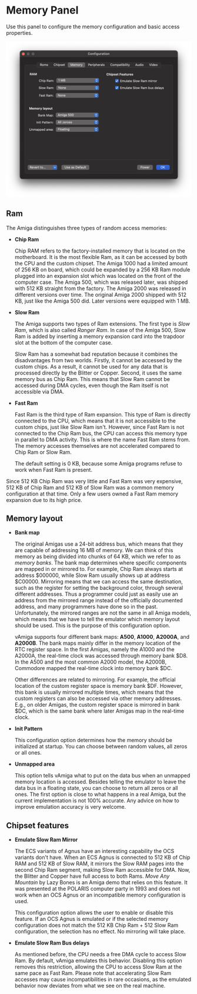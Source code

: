 # Memory Panel

Use this panel to configure the memory configuration and basic access properties. 

![Memory Panel](images/memoryPanel.png "Memory Panel")

## Ram

The Amiga distinguishes three types of random access memories: 

- **Chip Ram**

  Chip RAM refers to the factory-installed memory that is located on the motherboard. It is the most flexible Ram, as it can be accessed by both the CPU and the custom chipset. The Amiga 1000 had a limited amount of 256 KB on board, which could be expanded by a 256 KB Ram module plugged into an expansion slot which was located on the front of the computer case. The Amiga 500, which was released later, was shipped with 512 KB straight from the factory. The Amiga 2000 was released in different versions over time. The original Amiga 2000 shipped with 512 KB, just like the Amiga 500 did. Later versions were equipped with 1 MB. 

- **Slow Ram** 

  The Amiga supports two types of Ram extensions. The first type is *Slow Ram*, which is also called *Ranger Ram*. In case of the Amiga 500, Slow Ram is added by inserting a memory expansion card into the trapdoor slot at the bottom of the computer case.  

   Slow Ram has a somewhat bad reputation because it combines the disadvantages from two worlds. Firstly, it cannot be accessed by the custom chips. As a result, it cannot be used for any data that is processed directly by the Blitter or Copper. Second, it uses the same memory bus as Chip Ram. This means that Slow Ram cannot be accessed during DMA cycles, even though the Ram itself is not accessible via DMA.

- **Fast Ram** 

   Fast Ram is the third type of Ram expansion. This type of Ram is directly connected to the CPU, which means that it is not accessible to the custom chips, just like Slow Ram isn't. However, since Fast Ram is not connected to the Chip Ram bus, the CPU can access this memory type in parallel to DMA activity. This is where the name Fast Ram stems from. The memory accesses themselves are not accelerated compared to Chip Ram or Slow Ram. 
   
   The default setting is 0 KB, because some Amiga programs refuse to work when Fast Ram is present.

Since 512 KB Chip Ram was very little and Fast Ram was very expensive, 512 KB of Chip Ram and 512 KB of Slow Ram was a common memory configuration at that time. Only a few users owned a Fast Ram memory expansion due to its high price.

## Memory layout

- **Bank map**

  The original Amigas use a 24-bit address bus, which means that they are capable of addressing 16 MB of memory. We can think of this memory as being divided into chunks of 64 KB, which we refer to as *memory banks*. The bank map determines where specific components are mapped in or mirrored to. For example, Chip Ram always starts at address $000000, while Slow Ram usually shows up at address $C00000. Mirroring means that we can access the same destination, such as the register for setting the background color, through several different addresses. Thus a programmer could just as easily use an address from the mirrored range instead of the officially documented address, and many programmers have done so in the past. Unfortunately, the mirrored ranges are not the same in all Amiga models, which means that we have to tell the emulator which memory layout should be used. This is the purpose of this configuration option. 
  
  vAmiga supports four different bank maps: **A500**, **A1000**, **A2000A**, and **A2000B**. The bank maps mainly differ in the memory location of the RTC register space. In the first Amigas, namely the A1000 and the A2000A, the real-time clock was accessed through memory bank $D8. In the A500 and the most common A2000 model, the A2000B, Commodore mapped the real-time clock into memory bank $DC. 

  Other differences are related to mirroring. For example, the official location of the custom register space is memory bank $DF. However, this bank is usually mirrored multiple times, which means that the custom registers can also be accessed via other memory addresses. E.g., on older Amigas, the custom register space is mirrored in bank $DC, which is the same bank where later Amigas map in the real-time clock.

- **Init Pattern**

  This configuration option determines how the memory should be initialized at startup. You can choose between random values, all zeros or all ones.
 
- **Unmapped area**

  This option tells vAmiga what to put on the data bus when an unmapped memory location is accessed. Besides telling the emulator to leave the data bus in a floating state, you can choose to return all zeros or all ones. The first option is close to what happens in a real Amiga, but the current implementation is not 100% accurate. Any advice on how to improve emulation accuracy is very welcome. 

## Chipset features

- **Emulate Slow Ram Mirror** 

  The ECS variants of Agnus have an interesting capability the OCS variants don't have. When an ECS Agnus is connected to 512 KB of Chip RAM and 512 KB of Slow RAM, it mirrors the Slow RAM pages into the second Chip Ram segment, making Slow Ram accessible for DMA. Now, the Blitter and Copper have full access to both Rams. *Move Any Mountain* by Lazy Bones is an Amiga demo that relies on this feature. It was presented at the POLARIS computer party in 1993 and does not work when an OCS Agnus or an incompatible memory configuration is used.

  This configuration option allows the user to enable or disable this feature. If an OCS Agnus is emulated or if the selected memory configuration does not match the 512 KB Chip Ram + 512 Slow Ram configuration, the selection has no effect. No mirroring will take place.

- **Emulate Slow Ram Bus delays**

  As mentioned before, the CPU needs a free DMA cycle to access Slow Ram. By default, vAmiga emulates this behavior. Disabling this option removes this restriction, allowing the CPU to access Slow Ram at the same pace as Fast Ram. Please note that accelerating Slow Ram accesses may cause incompatibilities in rare occasions, as the emulated behavior now deviates from what we see on the real machine.

